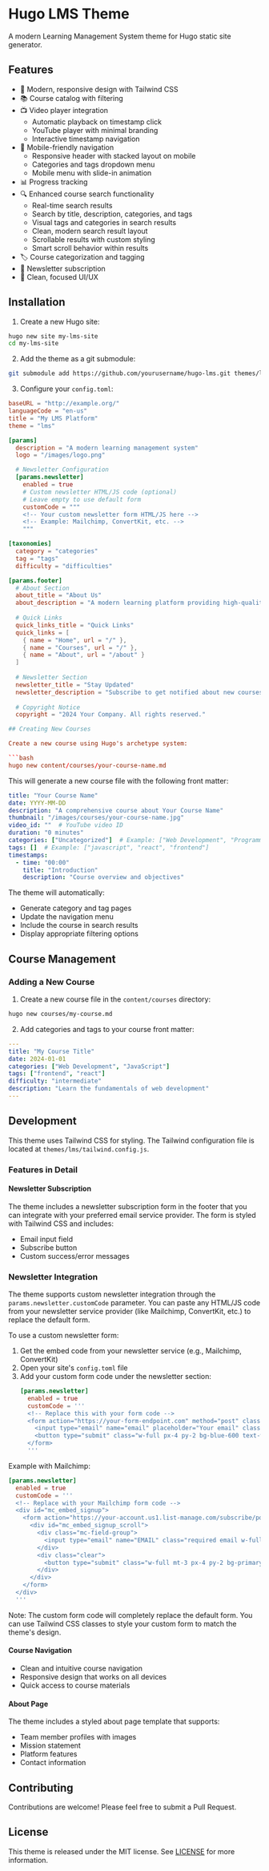 # Hugo LMS Theme

A modern Learning Management System theme for Hugo static site generator.

## Features

- 🎨 Modern, responsive design with Tailwind CSS
- 📚 Course catalog with filtering
- 📺 Video player integration
  - Automatic playback on timestamp click
  - YouTube player with minimal branding
  - Interactive timestamp navigation
- 📱 Mobile-friendly navigation
  - Responsive header with stacked layout on mobile
  - Categories and tags dropdown menu
  - Mobile menu with slide-in animation
- 📊 Progress tracking
- 🔍 Enhanced course search functionality
  - Real-time search results
  - Search by title, description, categories, and tags
  - Visual tags and categories in search results
  - Clean, modern search result layout
  - Scrollable results with custom styling
  - Smart scroll behavior within results
- 🏷️ Course categorization and tagging
- 📧 Newsletter subscription
- 🎯 Clean, focused UI/UX

## Installation

1. Create a new Hugo site:
```bash
hugo new site my-lms-site
cd my-lms-site
```

2. Add the theme as a git submodule:
```bash
git submodule add https://github.com/yourusername/hugo-lms.git themes/lms
```

3. Configure your `config.toml`:
```toml
baseURL = "http://example.org/"
languageCode = "en-us"
title = "My LMS Platform"
theme = "lms"

[params]
  description = "A modern learning management system"
  logo = "/images/logo.png"

  # Newsletter Configuration
  [params.newsletter]
    enabled = true
    # Custom newsletter HTML/JS code (optional)
    # Leave empty to use default form
    customCode = """
    <!-- Your custom newsletter form HTML/JS here -->
    <!-- Example: Mailchimp, ConvertKit, etc. -->
    """

[taxonomies]
  category = "categories"
  tag = "tags"
  difficulty = "difficulties"

[params.footer]
  # About Section
  about_title = "About Us"
  about_description = "A modern learning platform providing high-quality courses in web development, programming, and data science."
  
  # Quick Links
  quick_links_title = "Quick Links"
  quick_links = [
    { name = "Home", url = "/" },
    { name = "Courses", url = "/" },
    { name = "About", url = "/about" }
  ]
  
  # Newsletter Section
  newsletter_title = "Stay Updated"
  newsletter_description = "Subscribe to get notified about new courses and learning resources."
  
  # Copyright Notice
  copyright = "2024 Your Company. All rights reserved."

## Creating New Courses

Create a new course using Hugo's archetype system:

```bash
hugo new content/courses/your-course-name.md
```

This will generate a new course file with the following front matter:
```yaml
title: "Your Course Name"
date: YYYY-MM-DD
description: "A comprehensive course about Your Course Name"
thumbnail: "/images/courses/your-course-name.jpg"
video_id: ""  # YouTube video ID
duration: "0 minutes"
categories: ["Uncategorized"]  # Example: ["Web Development", "Programming"]
tags: []  # Example: ["javascript", "react", "frontend"]
timestamps:
  - time: "00:00"
    title: "Introduction"
    description: "Course overview and objectives"
```

The theme will automatically:
- Generate category and tag pages
- Update the navigation menu
- Include the course in search results
- Display appropriate filtering options

## Course Management

### Adding a New Course

1. Create a new course file in the `content/courses` directory:

```bash
hugo new courses/my-course.md
```

2. Add categories and tags to your course front matter:

```yaml
---
title: "My Course Title"
date: 2024-01-01
categories: ["Web Development", "JavaScript"]
tags: ["frontend", "react"]
difficulty: "intermediate"
description: "Learn the fundamentals of web development"
---
```

## Development

This theme uses Tailwind CSS for styling. The Tailwind configuration file is located at `themes/lms/tailwind.config.js`.

### Features in Detail

#### Newsletter Subscription
The theme includes a newsletter subscription form in the footer that you can integrate with your preferred email service provider. The form is styled with Tailwind CSS and includes:
- Email input field
- Subscribe button
- Custom success/error messages

### Newsletter Integration

The theme supports custom newsletter integration through the `params.newsletter.customCode` parameter. You can paste any HTML/JS code from your newsletter service provider (like Mailchimp, ConvertKit, etc.) to replace the default form.

To use a custom newsletter form:

1. Get the embed code from your newsletter service (e.g., Mailchimp, ConvertKit)
2. Open your site's `config.toml` file
3. Add your custom form code under the newsletter section:
   ```toml
   [params.newsletter]
     enabled = true
     customCode = '''
     <!-- Replace this with your form code -->
     <form action="https://your-form-endpoint.com" method="post" class="space-y-3">
       <input type="email" name="email" placeholder="Your email" class="w-full px-4 py-2 rounded">
       <button type="submit" class="w-full px-4 py-2 bg-blue-600 text-white rounded">Subscribe</button>
     </form>
     '''
   ```

Example with Mailchimp:
```toml
[params.newsletter]
  enabled = true
  customCode = '''
  <!-- Replace with your Mailchimp form code -->
  <div id="mc_embed_signup">
    <form action="https://your-account.us1.list-manage.com/subscribe/post?u=XXXXX&amp;id=XXXXX" method="post" id="mc-embedded-subscribe-form" name="mc-embedded-subscribe-form" class="validate" target="_blank">
      <div id="mc_embed_signup_scroll">
        <div class="mc-field-group">
          <input type="email" name="EMAIL" class="required email w-full px-4 py-2 border rounded" id="mce-EMAIL" placeholder="Enter your email">
        </div>
        <div class="clear">
          <button type="submit" class="w-full mt-3 px-4 py-2 bg-primary-600 text-white rounded">Subscribe</button>
        </div>
      </div>
    </form>
  </div>
  '''
```

Note: The custom form code will completely replace the default form. You can use Tailwind CSS classes to style your custom form to match the theme's design.

#### Course Navigation
- Clean and intuitive course navigation
- Responsive design that works on all devices
- Quick access to course materials

#### About Page
The theme includes a styled about page template that supports:
- Team member profiles with images
- Mission statement
- Platform features
- Contact information

## Contributing

Contributions are welcome! Please feel free to submit a Pull Request.

## License

This theme is released under the MIT license. See [LICENSE](./LICENSE) for more information.
